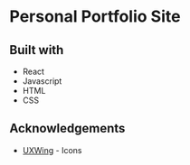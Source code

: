 # Personal Portfolio Site

## Built with
- React
- Javascript
- HTML
- CSS

## Acknowledgements
- [UXWing](https://uxwing.com/) - Icons